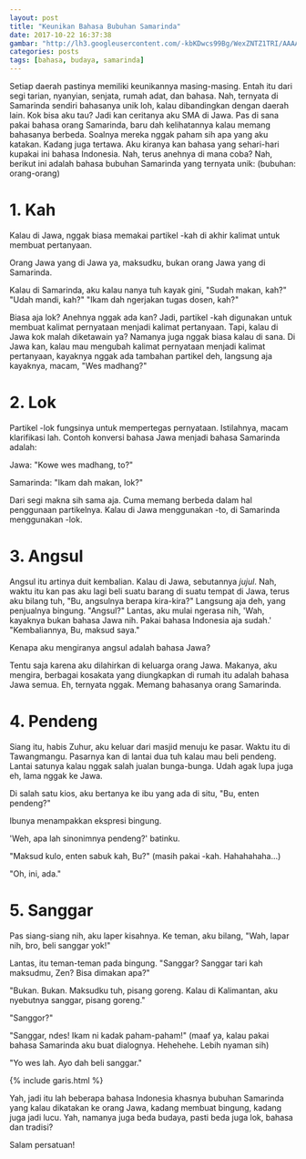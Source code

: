 ```yaml
---
layout: post
title: "Keunikan Bahasa Bubuhan Samarinda"
date: 2017-10-22 16:37:38
gambar: "http://lh3.googleusercontent.com/-kbKDwcs99Bg/WexZNTZ1TRI/AAAAAAAACiI/FZX294b9EYQ5zEaEhBX7Vj-AGaXJ4ToVgCLcBGAs/s900/kalo.png"
categories: posts
tags: [bahasa, budaya, samarinda]
---
```


Setiap daerah pastinya memiliki keunikannya masing-masing. Entah itu dari segi tarian, nyanyian, senjata, rumah adat, dan bahasa. Nah, ternyata di Samarinda sendiri bahasanya unik loh, kalau dibandingkan dengan daerah lain. Kok bisa aku tau? Jadi kan ceritanya aku SMA di Jawa. Pas di sana pakai bahasa orang Samarinda, baru dah kelihatannya kalau memang bahasanya berbeda. Soalnya mereka nggak paham sih apa yang aku katakan. Kadang juga tertawa. Aku kiranya kan bahasa yang sehari-hari kupakai ini bahasa Indonesia. Nah, terus anehnya di mana coba? Nah, berikut ini adalah bahasa bubuhan Samarinda yang ternyata unik: (bubuhan: orang-orang)

# 1. Kah

Kalau di Jawa, nggak biasa memakai partikel -kah di akhir kalimat untuk membuat pertanyaan.

Orang Jawa yang di Jawa ya, maksudku, bukan orang Jawa yang di Samarinda.

Kalau di Samarinda, aku kalau nanya tuh kayak gini, "Sudah makan, kah?" "Udah mandi, kah?" "Ikam dah ngerjakan tugas dosen, kah?"

Biasa aja lok? Anehnya nggak ada kan? Jadi, partikel -kah digunakan untuk membuat kalimat pernyataan menjadi kalimat pertanyaan. Tapi, kalau di Jawa kok malah diketawain ya? Namanya juga nggak biasa kalau di sana. Di Jawa kan, kalau mau mengubah kalimat pernyataan menjadi kalimat pertanyaan, kayaknya nggak ada tambahan partikel deh, langsung aja kayaknya, macam, "Wes madhang?"

# 2. Lok

Partikel -lok fungsinya untuk mempertegas pernyataan. Istilahnya, macam klarifikasi lah. Contoh konversi bahasa Jawa menjadi bahasa Samarinda adalah:

Jawa: "Kowe wes madhang, to?"

Samarinda: "Ikam dah makan, lok?"

Dari segi makna sih sama aja. Cuma memang berbeda dalam hal penggunaan partikelnya. Kalau di Jawa menggunakan -to, di Samarinda menggunakan -lok.

# 3. Angsul

Angsul itu artinya duit kembalian. Kalau di Jawa, sebutannya _jujul_. Nah, waktu itu kan pas aku lagi beli suatu barang di suatu tempat di Jawa, terus aku bilang tuh, "Bu, angsulnya berapa kira-kira?" Langsung aja deh, yang penjualnya bingung. "Angsul?" Lantas, aku mulai ngerasa nih, 'Wah, kayaknya bukan bahasa Jawa nih. Pakai bahasa Indonesia aja sudah.' "Kembaliannya, Bu, maksud saya."

Kenapa aku mengiranya angsul adalah bahasa Jawa?

Tentu saja karena aku dilahirkan di keluarga orang Jawa. Makanya, aku mengira, berbagai kosakata yang diungkapkan di rumah itu adalah bahasa Jawa semua. Eh, ternyata nggak. Memang bahasanya orang Samarinda.

# 4. Pendeng

Siang itu, habis Zuhur, aku keluar dari masjid menuju ke pasar. Waktu itu di Tawangmangu. Pasarnya kan di lantai dua tuh kalau mau beli pendeng. Lantai satunya kalau nggak salah jualan bunga-bunga. Udah agak lupa juga eh, lama nggak ke Jawa.

Di salah satu kios, aku bertanya ke ibu yang ada di situ, "Bu, enten pendeng?"

Ibunya menampakkan ekspresi bingung.

'Weh, apa lah sinonimnya pendeng?' batinku.

"Maksud kulo, enten sabuk kah, Bu?" (masih pakai -kah. Hahahahaha...)

"Oh, ini, ada."

# 5. Sanggar

Pas siang-siang nih, aku laper kisahnya. Ke teman, aku bilang, "Wah, lapar nih, bro, beli sanggar yok!"

Lantas, itu teman-teman pada bingung. "Sanggar? Sanggar tari kah maksudmu, Zen? Bisa dimakan apa?"

"Bukan. Bukan. Maksudku tuh, pisang goreng. Kalau di Kalimantan, aku nyebutnya sanggar, pisang goreng."

"Sanggor?"

"Sanggar, ndes! Ikam ni kadak paham-paham!" (maaf ya, kalau pakai bahasa Samarinda aku buat dialognya. Hehehehe. Lebih nyaman sih)

"Yo wes lah. Ayo dah beli sanggar."

{% include garis.html %}

Yah, jadi itu lah beberapa bahasa Indonesia khasnya bubuhan Samarinda yang kalau dikatakan ke orang Jawa, kadang membuat bingung, kadang juga jadi lucu. Yah, namanya juga beda budaya, pasti beda juga lok, bahasa dan tradisi?

Salam persatuan!